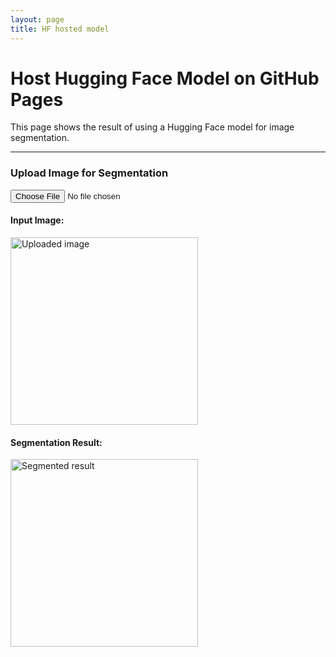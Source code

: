 ```yaml
---
layout: page
title: HF hosted model 
---
```


# Host Hugging Face Model on GitHub Pages

This page shows the result of using a Hugging Face model for image segmentation.

---

<div>
  <h3>Upload Image for Segmentation</h3>
  <input type="file" id="fileInput" onchange="loadAndSegmentImage()"/>
  <br />
  <h4>Input Image:</h4>
  <img id="inputImage" width="300" alt="Uploaded image"/>
  <br />
  <h4>Segmentation Result:</h4>
  <img id="segmentationResult" width="300" alt="Segmented result"/>
</div>

<script src="https://cdn.jsdelivr.net/npm/onnxjs/dist/onnx.min.js"></script>

<script>
  // URL for the ONNX model hosted on GitHub Releases or another CORS-enabled server
  const modelURL = "https://github.com/cathaoiragnew/cathaoiragnew.github.io/releases/download/Model/detr.onnx";

  // Function to handle image upload and prediction
  async function loadAndSegmentImage() {
    const inputFile = document.getElementById('fileInput').files[0];
    if (!inputFile) {
      alert('Please upload an image first.');
      return;
    }

    // Load the image
    const img = document.getElementById('inputImage');
    img.src = URL.createObjectURL(inputFile);

    // Load the model (use a suitable JS library to handle ONNX models)
    const session = await onnx.InferenceSession.create(modelURL);
    console.log("Model loaded successfully!");

    // Prepare image for inference (you can use a library to convert the image to tensor)
    const imageTensor = await prepareImageForInference(inputFile);

    // Run the model to get predictions
    const results = await session.run([imageTensor]);

    // Post-process results to show segmentation masks
    const segmentedImage = processSegmentationResults(results);

    // Show the segmented image
    const segmentationImageElement = document.getElementById('segmentationResult');
    segmentationImageElement.src = segmentedImage;
  }

  // Helper function to convert image to tensor
  async function prepareImageForInference(imageFile) {
    // This function converts the image file to a tensor that is suitable for the ONNX model
    const img = await loadImage(imageFile);
    
    // Resize and normalize image (to the expected input size for DETR, typically 800x1066)
    const tensor = preprocessImage(img, 800, 1066);
    
    // Returning a tensor that is compatible with the model
    return new onnx.Tensor(tensor, 'float32');
  }

  // Load image into an HTMLImageElement
  function loadImage(file) {
    return new Promise((resolve, reject) => {
      const img = new Image();
      img.onload = () => resolve(img);
      img.onerror = reject;
      img.src = URL.createObjectURL(file);
    });
  }

  // Preprocess the image (resize and normalize it to fit the model input)
  function preprocessImage(img, width, height) {
    const canvas = document.createElement('canvas');
    const ctx = canvas.getContext('2d');

    // Resize the image to the model's expected input size
    canvas.width = width;
    canvas.height = height;
    ctx.drawImage(img, 0, 0, width, height);

    // Get image data and normalize it (assuming the model needs this format)
    const imageData = ctx.getImageData(0, 0, width, height);
    const data = imageData.data;

    const normalizedData = new Float32Array(3 * width * height);
    
    // Normalize the data to the range [0, 1]
    for (let i = 0; i < data.length; i += 4) {
      const r = data[i] / 255.0;
      const g = data[i + 1] / 255.0;
      const b = data[i + 2] / 255.0;
      const idx = (i / 4) * 3;
      normalizedData[idx] = r;
      normalizedData[idx + 1] = g;
      normalizedData[idx + 2] = b;
    }

    // Return a flattened array of image data
    return normalizedData;
  }

  // Post-process segmentation results to generate an image URL
  function processSegmentationResults(results) {
    // Assuming the model output includes a segmentation mask in a format we can process
    // This is where you would process the model output and convert it into an image format
    // For simplicity, let's assume this function returns a base64-encoded image string
    const segmentationData = results[0].data; // Get the segmentation mask

    // Convert the segmentation data into an image format (base64)
    const canvas = document.createElement('canvas');
    const ctx = canvas.getContext('2d');
    const width = 800; // Expected width
    const height = 1066; // Expected height
    canvas.width = width;
    canvas.height = height;

    const imageData = ctx.createImageData(width, height);
    for (let i = 0; i < segmentationData.length; i++) {
      const value = Math.min(255, segmentationData[i] * 255);
      imageData.data[i * 4] = value;     // Red channel
      imageData.data[i * 4 + 1] = value; // Green channel
      imageData.data[i * 4 + 2] = value; // Blue channel
      imageData.data[i * 4 + 3] = 255;   // Alpha channel (opaque)
    }

    ctx.putImageData(imageData, 0, 0);
    return canvas.toDataURL(); // Return the image in base64 format
  }
</script>

